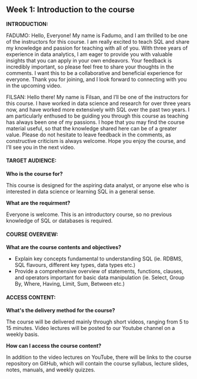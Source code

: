 <h2>Week 1: Introduction to the course</h2>

<b>INTRODUCTION:</b>
<p>FADUMO: Hello, Everyone! My name is Fadumo, and I am thrilled to be one of the instructors for this course. I am really excited to teach SQL and share my knowledge and passion for teaching with all of you. With three years of experience in data analytics, I am eager to provide you with valuable insights that you can apply in your own endeavors. Your feedback is incredibly important, so please feel free to share your thoughts in the comments. I want this to be a collaborative and beneficial experience for everyone. Thank you for joining, and I look forward to connecting with you in the upcoming video.</p>
<p>FILSAN: Hello there! My name is Filsan, and I’ll be one of the instructors for this course. I have worked in data science and research for over three years now, and have worked more extensively with SQL over the past two years. I am particularly enthused to be guiding you through this course as teaching has always been one of my passions. I hope that you may find the course material useful, so that the knowledge shared here can be of a greater value. Please do not hesitate to leave feedback in the comments, as constructive criticism is always welcome. Hope you enjoy the course, and I’ll see you in the next video.</p>

<h4>TARGET AUDIENCE:</h4>
<b>Who is the course for?</b>
<p>This course is designed for the aspiring data analyst, or anyone else who is interested in data science or learning SQL in a general sense.</p>
<b>What are the requirment?</b>
<p>Everyone is welcome. This is an introductory course, so no previous knowledge of SQL or databases is required.</p>

<h4>COURSE OVERVIEW:</h4>
<b>What are the course contents and objectives?</b>
<ul><li>Explain key concepts fundamental to understanding SQL (ie. RDBMS, SQL flavours, different key types, data types etc.)</li>
<li>Provide a comprehensive overview of statements, functions, clauses, and operators important for basic data manipulation (ie. Select, Group By, Where, Having, Limit, Sum, Between etc.)</li></ul>

<h4>ACCESS CONTENT:</h4>
<b> What's the delivery method for the course?</b>
<p>The course will be delivered mainly through short videos, ranging from 5 to 15 minutes. Video lectures will be posted to our Youtube channel on a weekly basis.</p>
<b>How can I access the course content?</b>
<p>In addition to the video lectures on YouTube, there will be links to the course repository on GitHub, which will contain the course syllabus, lecture slides, notes, manuals, and weekly quizzes.</p>
